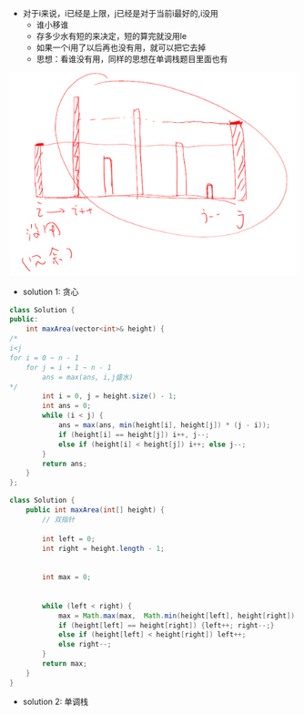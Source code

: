 
- 对于i来说，i已经是上限，j已经是对于当前i最好的,i没用
    - 谁小移谁
    - 存多少水有短的来决定，短的算完就没用le
    - 如果一个i用了以后再也没有用，就可以把它去掉
    - 思想：看谁没有用，同样的思想在单调栈题目里面也有


![alt txt](https://raw.githubusercontent.com/corykingsf/hack-system-design-pixel/main/imgSnipaste_2021-06-22_21-43-18.png)

 - solution 1: 贪心

```java
class Solution {
public:
    int maxArea(vector<int>& height) { 
/*
i<j
for i = 0 ~ n - 1
    for j = i + 1 ~ n - 1
        ans = max(ans, i,j盛水)
*/
        int i = 0, j = height.size() - 1;
        int ans = 0;
        while (i < j) {
            ans = max(ans, min(height[i], height[j]) * (j - i));
            if (height[i] == height[j]) i++, j--;
            else if (height[i] < height[j]) i++; else j--; 
        }
        return ans;
    }
};
```

```java
class Solution {
    public int maxArea(int[] height) {
        // 双指针
        
        int left = 0;
        int right = height.length - 1;
        
        
        int max = 0;
        
        
        while (left < right) {
            max = Math.max(max,  Math.min(height[left], height[right]) * (right - left));
            if (height[left] == height[right]) {left++; right--;}
            else if (height[left] < height[right]) left++;
            else right--;
        }
        return max;
    }
}
```


- solution 2: 单调栈

